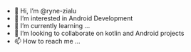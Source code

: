 - 👋 Hi, I’m @ryne-zialu
- 👀 I’m interested in Android Development
- 🌱 I’m currently learning ...
- 💞️ I’m looking to collaborate on kotlin and Android projects
- 📫 How to reach me ...

<!---
ryne-zialu/ryne-zialu is a ✨ special ✨ repository because its `README.md` (this file) appears on your GitHub profile.
You can click the Preview link to take a look at your changes.
--->
